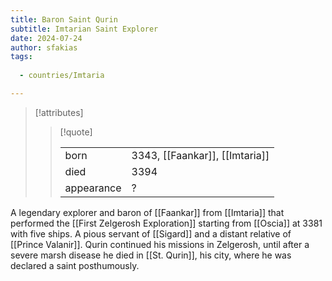 ```yaml
---
title: Baron Saint Qurin
subtitle: Imtarian Saint Explorer
date: 2024-07-24
author: sfakias
tags:
  
  - countries/Imtaria

---
```

> [!attributes]
> 
> > [!quote]
> >
> > | | |
> > | --- | --- |
> > | born | 3343, [[Faankar]], [[Imtaria]] |
> > | died | 3394 |
> > | appearance | ? |

A legendary explorer and baron of [[Faankar]] from [[Imtaria]] that performed the [[First Zelgerosh Exploration]] starting from [[Oscia]] at 3381 with five ships. A pious servant of [[Sigard]] and a distant relative of [[Prince Valanir]]. Qurin continued his missions in Zelgerosh, until after a severe marsh disease he died in [[St. Qurin]], his city, where he was declared a saint posthumously.